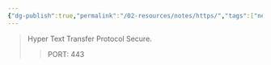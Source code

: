 ```yaml
---
{"dg-publish":true,"permalink":"/02-resources/notes/https/","tags":["netzwerk"],"noteIcon":""}
---
```


> Hyper Text Transfer Protocol Secure.
> > PORT: 443
